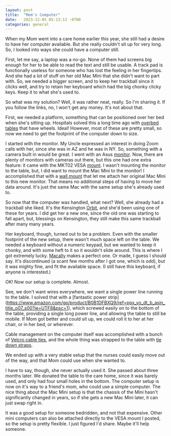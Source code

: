 ```yaml
---
layout: post
title:  "Mom's Computer"
date:   2023-12-05 05:13:13 -0700
categories: general
---
```


When my Mom went into a care home earlier this year, she still had a desire to have her computer available.  But she really couldn't sit up for very long.  So, I looked into ways she could have a computer still.

First, let me say, a laptop was a no-go.  None of them had screens big enough for her to be able to read the text and still be usable.  A track pad is functionally useless for someone who has lost the feeling in her fingertips. And she had a lot of stuff on her old Mac Mini that she didn't want to part with.  So, we needed a bigger screen, and to keep her trackball since it clicks well, and try to retain her keyboard which had the big chonky clicky keys.  Keep it to what she's used to.

So what was my solution?  Well, it was rather neat, really.  So I'm sharing it.  If you follow the links, no, I won't get any money.  It's not about that.  

First, we needed a platform, something that can be positioned over her bed when she's sitting up.  Hospitals solved this a long time ago with [overbed tables](https://www.amazon.com/gp/product/B00QMNTMXA/ref=ppx_yo_dt_b_asin_title_o07_s02?ie=UTF8&psc=1) that have wheels.  Ideal!  However, most of these are pretty small, so now we need to get the footprint of the computer down to size.  

I started with the monitor.  My Uncle expressed an interest in doing Zoom calls with her, since she was in AZ and he was in NY.  So, something with a camera built in would be great.  I went with an Asus [monitor](https://www.amazon.com/gp/product/B0B5YD1NDF/ref=ppx_yo_dt_b_asin_title_o08_s00?ie=UTF8&psc=1).  Now, there are plenty of monitors with cameras out there, but this one had one extra feature: it came with the MKT02 VESA [mount](https://www.asus.com/displays-desktops/accessories/asus-accessories/mkt02/).  I wasn't mounting the monitor to the table, but, I did want to mount the Mac Mini to the monitor!  I accomplished that with a [wall mount](https://www.amazon.com/gp/product/B0717152XT/ref=ppx_yo_dt_b_asin_title_o07_s01?ie=UTF8&psc=1) that let me attach her original Mac Mini to this new monitor.  That means no additional steps of having to move her data around.  It's just the same Mac with the same setup she's already used to.  

So now that the computer was handled, what next?  Well, she already had a trackball she liked.  It's the Kensington [Orbit](https://www.kensington.com/p/products/ergonomic-desk-accessories/ergonomic-input-devices/orbit-optical-trackball-3/), and she'd been using one of these for years.  I did get her a new one, since the old one was starting to fall apart, but, blessings on Kensington, they still make this same trackball after many many years.

Her keyboard, though, turned out to be a problem.  Even with the smaller footprint of the new setup, there wasn't much space left on the table.  We needed a keyboard without a numeric keypad, but we wanted to keep it chonky, and with some heft to it so it wouldn't slide around.  This is where I got extremely lucky.  [Macally](https://www.amazon.com/Macally-BM2KEY/dp/B08VNGCB6G) makes a perfect one.  Or made, I guess I should say.  It's discontinued (a scant few months after I got one, which is odd), but it was mighty fine, and fit the available space.  (I still have this keyboard, if anyone is interested.)

OK! Now our setup is complete.  Almost.

See, we don't want wires everywhere, we want a single power line running to the table.  I solved that with a [fantastic power strip] (https://www.amazon.com/gp/product/B0B1DFBXQ9/ref=ppx_yo_dt_b_asin_title_o07_s00?ie=UTF8&psc=1), which screwed easily on to the bottom of the table, providing a single long power line, and allowing the table to still be mobile.  If Mom got better and could sit up, we could roll it to her at her chair, or in her bed, or wherever.

Cable management on the computer itself was accomplished with a bunch of [Velcro cable ties](https://www.amazon.com/gp/product/B08TTPX4KB/ref=ppx_yo_dt_b_asin_title_o06_s00?ie=UTF8&psc=1), and the whole thing was strapped to the table with [tie down straps](https://www.amazon.com/gp/product/B07JRG7LJV/ref=ppx_yo_dt_b_asin_title_o07_s01?ie=UTF8&psc=1).  

We ended up with a very stable setup that the nurses could easily move out of the way, and that Mom could use when she wanted to.

I have to say, though, she never actually used it.  She passed about three months later.  We donated the table to the care home, since it was barely used, and only had four small holes in the bottom.  The computer setup is now on it's way to a friend's mom, who could use a simple computer.  The nice thing about the Mac Mini setup is that the chassis of the Mini hasn't significantly changed in years, so if she gets a new Mac Mini later, it can just swap right in.

It was a good setup for someone bedridden, and not that expensive.  Other mini computers can also be attached directly to the VESA mount I posted, so the setup is pretty flexible.  I just figured I'd share.  Maybe it'll help someone.